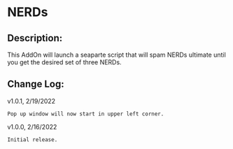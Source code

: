 # NERDs
## Description:
This AddOn will launch a seaparte script that will spam NERDs ultimate until you get the desired set of three NERDs.

## Change Log:
v1.0.1, 2/19/2022

    Pop up window will now start in upper left corner.
    
v1.0.0, 2/16/2022

    Initial release.